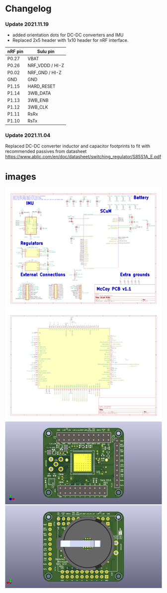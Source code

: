 # Changelog
### Update 2021.11.19
- added orientation dots for DC-DC converters and IMU
- Replaced 2x5 header with 1x10 header for nRF interface.

| nRF pin | Sulu pin        |
|---------|-----------------|
| P0.27   | VBAT            |
| P0.26   | NRF_VDDD / HI-Z |
| P0.02   | NRF_GND / HI-Z  |
| GND     | GND             |
| P1.15   | HARD_RESET      |
| P1.14   | 3WB_DATA        |
| P1.13   | 3WB_ENB         |
| P1.12   | 3WB_CLK         |
| P1.11   | RsRx            |
| P1.10   | RsTx            |

### Update 2021.11.04
Replaced DC-DC converter inductor and capacitor footprints to fit with recommended passives from datasheet https://www.ablic.com/en/doc/datasheet/switching_regulator/S85S1A_E.pdf

# images
![Schematic page 1](pictures/scum3c-devboard_schematic_Page_1.png)
![Schematic page 2](pictures/scum3c-devboard_schematic_Page_2.png)
![3D front](pictures/scum3c-devboard.png)
![3D back](pictures/scum3c-devboard_back.png)